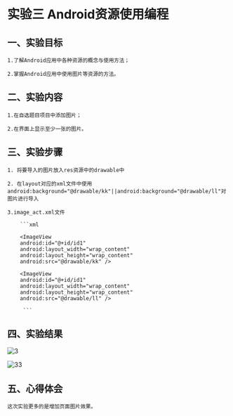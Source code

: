 
    
   # 实验三 Android资源使用编程


   ## 一、实验目标
    
    1.了解Android应用中各种资源的概念与使用方法；
    
    2.掌握Android应用中使用图片等资源的方法。
    
    
   ## 二、实验内容
    
    
    1.在自选题目项目中添加图片；
    
    2.在界面上显示至少一张的图片。
   
   ## 三、实验步骤
    
    
    1. 将要导入的图片放入res资源中的drawable中
    
    2. 在layout对应的xml文件中使用android:background="@drawable/kk"||android:background="@drawable/ll"对图片进行导入  
    
    3.image_act.xml文件
    
        ```xml

        <ImageView
        android:id="@+id/id1"
        android:layout_width="wrap_content"
        android:layout_height="wrap_content"
        android:src="@drawable/kk" />
        
        <ImageView
        android:id="@+id/id1"
        android:layout_width="wrap_content"
        android:layout_height="wrap_content"
        android:src="@drawable/ll" />

         ```
    
   
    
   ## 四、实验结果
    
   ![3](https://raw.githubusercontent.com/hui23333/android-labs-2020/master/students/net1814080903120/3.png)
    
   ![33](https://raw.githubusercontent.com/hui23333/android-labs-2020/master/students/net1814080903120/33.png)
    
   ## 五、心得体会
    
    这次实验更多的是增加页面图片效果。
